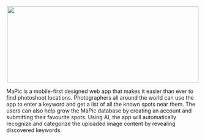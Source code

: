 <p align="center">
  <img width="500" height="200" src="https://i.imgur.com/XLysLsi.png">
</p>
MaPic is a mobile-first designed web app that makes it easier than ever to find photoshoot locations. Photographers all around the world can use the app to enter a keyword and get a list of all the known spots near them. The users can also help grow the MaPic database by creating an account and submitting their favourite spots. Using AI, the app will automatically recognize and categorize the uploaded image content by revealing discovered keywords.
